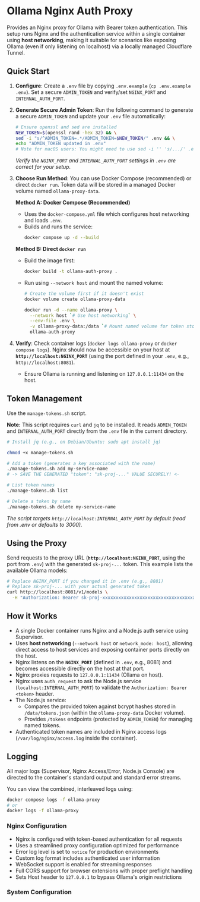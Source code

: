 # Ollama Nginx Auth Proxy

Provides an Nginx proxy for Ollama with Bearer token authentication. This setup runs Nginx and the authentication service within a single container using **host networking**, making it suitable for scenarios like exposing Ollama (even if only listening on localhost) via a locally managed Cloudflare Tunnel.

## Quick Start

1.  **Configure**: Create a `.env` file by copying `.env.example` (`cp .env.example .env`). Set a secure `ADMIN_TOKEN` and verify/set `NGINX_PORT` and `INTERNAL_AUTH_PORT`.

2.  **Generate Secure Admin Token**: Run the following command to generate a secure `ADMIN_TOKEN` and update your `.env` file automatically:
    ```bash
    # Ensure openssl and sed are installed
    NEW_TOKEN=$(openssl rand -hex 32) && \
    sed -i "s/^ADMIN_TOKEN=.*/ADMIN_TOKEN=$NEW_TOKEN/" .env && \
    echo "ADMIN_TOKEN updated in .env"
    # Note for macOS users: You might need to use sed -i '' 's/.../' .env (add empty quotes after -i)
    ```
    *Verify the `NGINX_PORT` and `INTERNAL_AUTH_PORT` settings in `.env` are correct for your setup.*

3.  **Choose Run Method**: You can use Docker Compose (recommended) or direct `docker run`. Token data will be stored in a managed Docker volume named `ollama-proxy-data`.

    **Method A: Docker Compose (Recommended)**
    *   Uses the `docker-compose.yml` file which configures host networking and loads `.env`.
    *   Builds and runs the service:
        ```bash
        docker compose up -d --build
        ```

    **Method B: Direct `docker run`**
    *   Build the image first:
        ```bash
        docker build -t ollama-auth-proxy .
        ```
    *   Run using `--network host` and mount the named volume:
        ```bash
        # Create the volume first if it doesn't exist
        docker volume create ollama-proxy-data

        docker run -d --name ollama-proxy \
          --network host `# Use host networking` \
          --env-file .env \
          -v ollama-proxy-data:/data `# Mount named volume for token storage` \
          ollama-auth-proxy
        ```

4.  **Verify**: Check container logs (`docker logs ollama-proxy` or `docker compose logs`). Nginx should now be accessible on your host at **`http://localhost:NGINX_PORT`** (using the port defined in your `.env`, e.g., `http://localhost:8081`). 

    *   Ensure Ollama is running and listening on `127.0.0.1:11434` on the host.

## Token Management

Use the `manage-tokens.sh` script.

**Note:** This script requires `curl` and `jq` to be installed. It reads `ADMIN_TOKEN` and `INTERNAL_AUTH_PORT` directly from the `.env` file in the current directory.

```bash
# Install jq (e.g., on Debian/Ubuntu: sudo apt install jq)

chmod +x manage-tokens.sh

# Add a token (generates a key associated with the name)
./manage-tokens.sh add my-service-name
# -> SAVE THE GENERATED "token": "sk-proj-..." VALUE SECURELY! <-

# List token names
./manage-tokens.sh list

# Delete a token by name
./manage-tokens.sh delete my-service-name
```
*The script targets `http://localhost:INTERNAL_AUTH_PORT` by default (read from .env or defaults to 3000).* 

## Using the Proxy

Send requests to the proxy URL (**`http://localhost:NGINX_PORT`**, using the port from `.env`) with the generated `sk-proj-...` token. This example lists the available Ollama models:

```bash
# Replace NGINX_PORT if you changed it in .env (e.g., 8081)
# Replace sk-proj-... with your actual generated token
curl http://localhost:8081/v1/models \
  -H "Authorization: Bearer sk-proj-xxxxxxxxxxxxxxxxxxxxxxxxxxxxxxxxxxxxxxxxxxxxxxxx"
```

## How it Works

*   A single Docker container runs Nginx and a Node.js auth service using Supervisor.
*   Uses **host networking** (`--network host` or `network_mode: host`), allowing direct access to host services and exposing container ports directly on the host.
*   Nginx listens on the **`NGINX_PORT`** (defined in `.env`, e.g., 8081) and becomes accessible directly on the host at that port.
*   Nginx proxies requests to `127.0.0.1:11434` (Ollama on host).
*   Nginx uses `auth_request` to ask the Node.js service (`localhost:INTERNAL_AUTH_PORT`) to validate the `Authorization: Bearer <token>` header.
*   The Node.js service:
    *   Compares the provided token against bcrypt hashes stored in `/data/tokens.json` (within the `ollama-proxy-data` Docker volume).
    *   Provides `/tokens` endpoints (protected by `ADMIN_TOKEN`) for managing named tokens.
*   Authenticated token names are included in Nginx access logs (`/var/log/nginx/access.log` inside the container).

## Logging

All major logs (Supervisor, Nginx Access/Error, Node.js Console) are directed to the container's standard output and standard error streams. 

You can view the combined, interleaved logs using:
```bash
docker compose logs -f ollama-proxy 
# or 
docker logs -f ollama-proxy 
```

### Nginx Configuration
- Nginx is configured with token-based authentication for all requests
- Uses a streamlined proxy configuration optimized for performance
- Error log level is set to `notice` for production environments
- Custom log format includes authenticated user information
- WebSocket support is enabled for streaming responses
- Full CORS support for browser extensions with proper preflight handling
- Sets Host header to `127.0.0.1` to bypass Ollama's origin restrictions

### System Configuration
